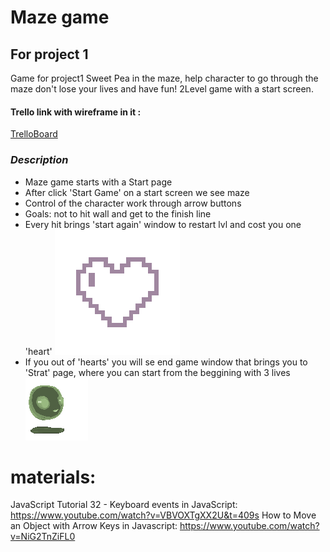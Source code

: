 # Maze game

## For project 1

Game for project1
Sweet Pea in the maze, help character to go through the maze don't lose your lives and have fun!
2Level game with a start screen.

#### Trello link with wireframe in it :

[TrelloBoard](https://trello.com/b/NWIfagnk/maze)

### **_*Description*_**

- Maze game starts with a Start page
- After click 'Start Game' on a start screen we see maze
- Control of the character work through arrow buttons
- Goals: not to hit wall and get to the finish line
- Every hit brings 'start again' window to restart lvl and cost you one 'heart'
  ![Image](/322863-200%20copy.png)
- If you out of 'hearts' you will se end game window that brings you to 'Strat' page, where you can start from the beggining with 3 lives
  ![Image](/IMG_0275.GIF)

# materials:

JavaScript Tutorial 32 - Keyboard events in JavaScript:
https://www.youtube.com/watch?v=VBVOXTgXX2U&t=409s
How to Move an Object with Arrow Keys in Javascript:
https://www.youtube.com/watch?v=NiG2TnZiFL0
